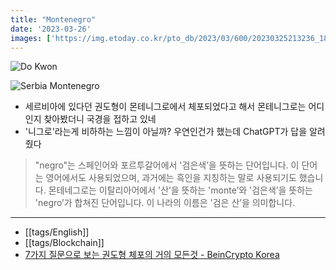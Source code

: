 ```yaml
---
title: "Montenegro"
date: '2023-03-26'
images: ['https://img.etoday.co.kr/pto_db/2023/03/600/20230325213236_1866046_1200_800.jpg']
---
```

![Do Kwon](https://img.etoday.co.kr/pto_db/2023/03/600/20230325213236_1866046_1200_800.jpg)

![Serbia Montenegro](https://th.bing.com/th/id/OIP.OWgIBxWvL03-tfK8Ojz8ugAAAA?pid=ImgDet&rs=1)

- 세르비아에 있다던 권도형이 몬테니그로에서 체포되었다고 해서 몬테니그로는 어디인지 찾아봤더니 국경을 접하고 있네
- '니그로'라는게 비하하는 느낌이 아닐까? 우연인건가 했는데 ChatGPT가 답을 알려줬다

>"negro"는 스페인어와 포르투갈어에서 '검은색’을 뜻하는 단어입니다.
>이 단어는 영어에서도 사용되었으며, 과거에는 흑인을 지칭하는 말로 사용되기도 했습니다.
>몬테네그로는 이탈리아어에서 '산’을 뜻하는 'monte’와 '검은색’을 뜻하는 'negro’가 합쳐진 단어입니다.
>이 나라의 이름은 '검은 산’을 의미합니다.

---
- [[tags/English]]
- [[tags/Blockchain]]
- [7가지 질문으로 보는 권도형 체포의 거의 모든것 - BeinCrypto Korea](https://kr.beincrypto.com/base-news/27633/)